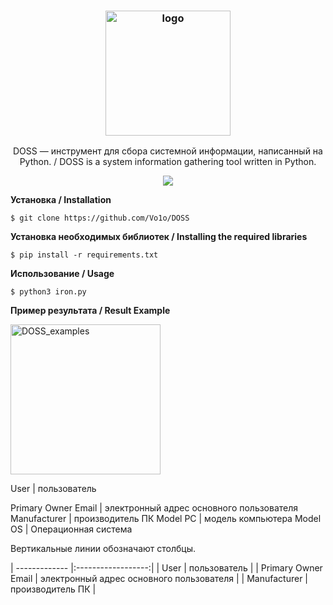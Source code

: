 <h3 align="center"><img src="https://user-images.githubusercontent.com/92124716/168519702-9b5de45e-0e43-4b86-bf2d-ff11c97e5993.png" alt="logo" height="200px"></h3>
<p align="center">DOSS — инструмент для сбора системной информации, написанный на Python. / DOSS is a system information gathering tool written in Python.
</p>
<p align="center">
<a href="./LICENSE"><img src="https://img.shields.io/badge/license-MIT-blue.svg"></a>
</p>

**Установка / Installation**

    $ git clone https://github.com/Vo1o/DOSS
**Установка необходимых библиотек / Installing the required libraries**
    
    $ pip install -r requirements.txt

**Использование / Usage**

    $ python3 iron.py

**Пример результата / Result Example**

<img src="https://user-images.githubusercontent.com/92124716/168540402-416c9b0c-6596-4e3c-aa31-92e41482c815.png" alt="DOSS_examples" height="240px">




User     | пользователь 
   
Primary Owner Email  | электронный адрес основного пользователя 
Manufacturer | производитель ПК
Model PC | модель компьютера 
Model OS | Операционная система


Вертикальные линии обозначают столбцы.


| ------------- |:------------------:|
|  User         | пользователь       |
|  Primary Owner Email | электронный адрес основного пользователя  |
| Manufacturer  | производитель ПК   |
